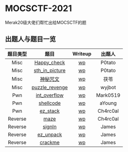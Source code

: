 # MOCSCTF-2021
Merak20级大佬们帮忙出给MOCSCTF的题

## 出题人与题目一览
|  题目类型   |  题目   | Writeup  |  出题人  |
| :----: | :----: | :----: | :----: |
|  Misc  | [Happy_check](https://github.com/JamesHoi/MOCSCTF-2021/blob/main/Misc/Happy_check/puzzle.png) | [wp](https://github.com/JamesHoi/MOCSCTF-2021/blob/main/Misc/Happy_check/Happy_check_wp.pdf) | P0tato |
| Misc  | [sth_in_picture](https://github.com/JamesHoi/MOCSCTF-2021/blob/main/Misc/sth_in_picture/something_in_picture.png) | [wp](https://github.com/JamesHoi/MOCSCTF-2021/blob/main/Misc/sth_in_picture/sth_in_picture_Wirteup.pdf) | P0tato |
| Misc  | [神秘咒文](https://github.com/JamesHoi/MOCSCTF-2021/blob/main/Misc/%E7%A5%9E%E7%A7%98%E5%92%92%E6%96%87/mantra.txt) | [wp](https://github.com/JamesHoi/MOCSCTF-2021/blob/main/Misc/%E7%A5%9E%E7%A7%98%E5%92%92%E6%96%87/writeup.pdf) | 茯苓 |
| Misc  | [puzzle_revenge](https://github.com/JamesHoi/MOCSCTF-2021/blob/main/Misc/%E5%B0%8F%E9%80%8F%E6%98%8E/%E9%A2%98%E7%9B%AE.zip) | [wp](https://github.com/JamesHoi/MOCSCTF-2021/blob/main/Misc/%E5%B0%8F%E9%80%8F%E6%98%8E/WriteUp/Wp.md) | wyjbot |
| Pwn  | [int_overflow](https://github.com/JamesHoi/MOCSCTF-2021/blob/main/Pwn/int_overflow/int_overflow) | [wp](https://github.com/JamesHoi/MOCSCTF-2021/blob/main/Pwn/int_overflow/int_overflow_writeup.md) | Mark0519 |
| Pwn  | [shellcode](https://github.com/JamesHoi/MOCSCTF-2021/blob/main/Pwn/shellcode/pwn) | [wp](https://github.com/JamesHoi/MOCSCTF-2021/blob/main/Pwn/shellcode/WP.pdf) | aYoung |
| Pwn  | [ez_stack]() | [wp]() | Ch4rc0al |
| Reverse  | [maze]() | [wp]() | Ch4rc0al |
| Reverse  | [signIn](https://github.com/JamesHoi/MOCSCTF-2021/blob/main/Reverse/signIn/signIn.exe) | [wp](https://github.com/JamesHoi/MOCSCTF-2021/blob/main/Reverse/signIn/signIn.mdf) | James |
| Reverse  | [ez_unpack](https://github.com/JamesHoi/MOCSCTF-2021/blob/main/Reverse/ez_unpack/ez_unpack.exe) | [wp](https://github.com/JamesHoi/MOCSCTF-2021/blob/main/Reverse/ez_unpack/writeup.pdf) | James |
| Reverse  | [crackme]() | [wp]() | James |

